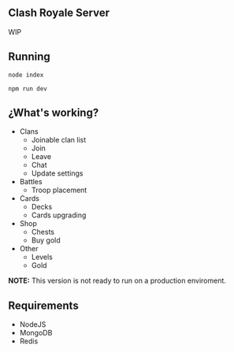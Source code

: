## Clash Royale Server
WIP

## Running
`node index`

`npm run dev`

## ¿What's working?
- Clans
   - Joinable clan list
   - Join
   - Leave
   - Chat
   - Update settings
- Battles
   - Troop placement
- Cards
   - Decks
   - Cards upgrading
- Shop
   - Chests
   - Buy gold
- Other
   - Levels
   - Gold

**NOTE:** This version is not ready to run on a production enviroment.

## Requirements
- NodeJS
- MongoDB
- Redis